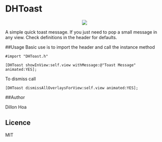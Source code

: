 DHToast
===============

<p align="center"><img src="http://i.imgur.com/tu9tBWk.gif"/></p>

A simple quick toast message. If you just need to pop a small message in any view. Check definitions in the header for defaults.

##Usage
Basic use is to import the header and call the instance method
```objc
#import "DHToast.h"

[DHToast showInView:self.view withMessage:@"Toast Message" animated:YES];
```
To dismiss call
```objc
[DHToast dismissAllOverlaysForView:self.view animated:YES];
```

##Author

Dillon Hoa

## Licence

MIT 





